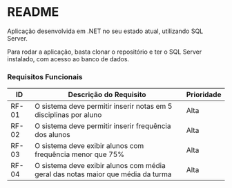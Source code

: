 # README

Aplicação desenvolvida em .NET no seu estado atual, utilizando SQL Server.

Para rodar a aplicação, basta clonar o repositório e ter o SQL Server instalado, com acesso ao banco de dados.


### Requisitos Funcionais

|ID    | Descrição do Requisito  | Prioridade |
|------|-----------------------------------------|----|
|RF-01| O sistema deve permitir inserir notas em 5 disciplinas por aluno |Alta| 
|RF-02| O sistema deve permitir inserir frequência dos alunos  | Alta|
|RF-03| O sistema deve exibir alunos com frequência menor que 75%  | Alta|
|RF-04| O sistema deve exibir alunos com média geral das notas maior que média da turma | Alta|
